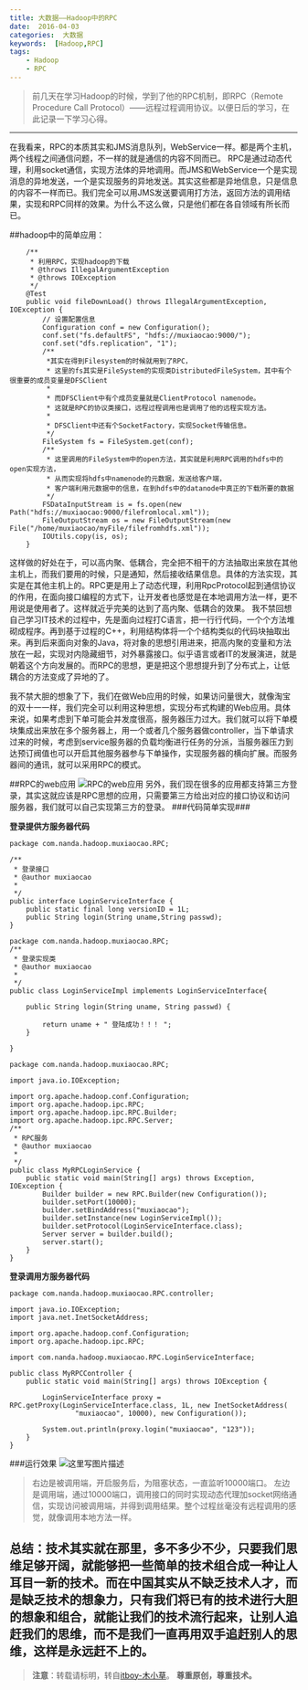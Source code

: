 ```yaml
---
title: 大数据——Hadoop中的RPC
date:  2016-04-03
categories:  大数据
keywords:  [Hadoop,RPC]
tags: 
	- Hadoop
	- RPC
---
```


> 前几天在学习Hadoop的时候，学到了他的RPC机制，即RPC（Remote Procedure Call Protocol）——远程过程调用协议。以便日后的学习，在此记录一下学习心得。

---------
  在我看来，RPC的本质其实和JMS消息队列，WebService一样。都是两个主机，两个线程之间通信问题，不一样的就是通信的内容不同而已。
  RPC是通过动态代理，利用socket通信，实现方法体的异地调用。而JMS和WebService一个是实现消息的异地发送，一个是实现服务的异地发送。其实这些都是异地信息，只是信息的内容不一样而已。我们完全可以用JMS发送要调用打方法，返回方法的调用结果，实现和RPC同样的效果。为什么不这么做，只是他们都在各自领域有所长而已。

##hadoop中的简单应用：
```
	/**
	 * 利用RPC，实现hadoop的下载
	 * @throws IllegalArgumentException
	 * @throws IOException
	 */
	@Test
	public void fileDownLoad() throws IllegalArgumentException, IOException {
		// 设置配置信息
		Configuration conf = new Configuration();
		conf.set("fs.defaultFS", "hdfs://muxiaocao:9000/");
		conf.set("dfs.replication", "1");
		/**
		 *其实在得到Filesystem的时候就用到了RPC，
		 * 这里的fs其实是FileSystem的实现类DistributedFileSystem，其中有个很重要的成员变量是DFSClient
		 * 
		 * 而DFSClient中有个成员变量就是ClientProtocol namenode。
		 * 这就是RPC的协议类接口，远程过程调用也是调用了他的远程实现方法。
		 * 
		 * DFSClient中还有个SocketFactory，实现Socket传输信息。
		 */
		FileSystem fs = FileSystem.get(conf);
		/**
		 * 这里调用的FileSystem中的open方法，其实就是利用RPC调用的hdfs中的open实现方法，
		 * 从而实现将hdfs中namenode的元数据，发送给客户端，
		 * 客户端利用元数据中的信息，在到hdfs中的datanode中真正的下载所要的数据
		 */
		FSDataInputStream is = fs.open(new Path("hdfs://muxiaocao:9000/filefromlocal.xml"));
		FileOutputStream os = new FileOutputStream(new File("/home/muxiaocao/myFile/filefromhdfs.xml"));
		IOUtils.copy(is, os);
	}
```

  这样做的好处在于，可以高内聚、低耦合，完全把不相干的方法抽取出来放在其他主机上，而我们要用的时候，只是通知，然后接收结果信息。具体的方法实现，其实是在其他主机上的。RPC更是用上了动态代理，利用RpcProtocol起到通信协议的作用，在面向接口编程的方式下，让开发者也感觉是在本地调用方法一样，更不用说是使用者了。这样就近乎完美的达到了高内聚、低耦合的效果。
  我不禁回想自己学习IT技术的过程中，先是面向过程打C语言，把一行行代码，一个个方法堆砌成程序。再到基于过程的C++，利用结构体将一个个结构类似的代码块抽取出来。再到后来面向对象的Java，将对象的思想引用进来，把高内聚的变量和方法放在一起，实现对内隐藏细节，对外暴露接口。似乎语言或者IT的发展演进，就是朝着这个方向发展的。而RPC的思想，更是把这个思想提升到了分布式上，让低耦合的方法变成了异地的了。
  
  我不禁大胆的想象了下，我们在做Web应用的时候，如果访问量很大，就像淘宝的双十一一样，我们完全可以利用这种思想，实现分布式构建的Web应用。具体来说，如果考虑到下单可能会并发度很高，服务器压力过大。我们就可以将下单模块集成出来放在多个服务器上，用一个或者几个服务器做controller，当下单请求过来的时候，考虑到service服务器的负载均衡进行任务的分派，当服务器压力到达预订阀值也可以开启其他服务器参与下单操作，实现服务器的横向扩展。而服务器间的通讯，就可以采用RPC的模式。

##RPC的web应用
![RPC的web应用](http://img.blog.csdn.net/20160403211108782)
  另外，我们现在很多的应用都支持第三方登录，其实这就应该是RPC思想的应用，只需要第三方给出对应的接口协议和访问服务器，我们就可以自己实现第三方的登录。
###代码简单实现###

**登录提供方服务器代码**
```
package com.nanda.hadoop.muxiaocao.RPC;

/**
 * 登录接口
 * @author muxiaocao
 *
 */
public interface LoginServiceInterface {
	public static final long versionID = 1L;
	public String login(String uname,String passwd);
}
```

```
package com.nanda.hadoop.muxiaocao.RPC;
/**
 * 登录实现类
 * @author muxiaocao
 *
 */
public class LoginServiceImpl implements LoginServiceInterface{

	public String login(String uname, String passwd) {
		
		return uname + " 登陆成功！！！ ";
	}
	
}
```

```
package com.nanda.hadoop.muxiaocao.RPC;

import java.io.IOException;

import org.apache.hadoop.conf.Configuration;
import org.apache.hadoop.ipc.RPC;
import org.apache.hadoop.ipc.RPC.Builder;
import org.apache.hadoop.ipc.RPC.Server;
/**
 * RPC服务
 * @author muxiaocao
 *
 */
public class MyRPCLoginService {
	public static void main(String[] args) throws Exception, IOException {
		Builder builder = new RPC.Builder(new Configuration());
		builder.setPort(10000);
		builder.setBindAddress("muxiaocao");
		builder.setInstance(new LoginServiceImpl());
		builder.setProtocol(LoginServiceInterface.class);
		Server server = builder.build();
		server.start();
	}
}
```
**登录调用方服务器代码**

```
package com.nanda.hadoop.muxiaocao.RPC.controller;

import java.io.IOException;
import java.net.InetSocketAddress;

import org.apache.hadoop.conf.Configuration;
import org.apache.hadoop.ipc.RPC;

import com.nanda.hadoop.muxiaocao.RPC.LoginServiceInterface;

public class MyRPCController {
	public static void main(String[] args) throws IOException {
		
		LoginServiceInterface proxy = RPC.getProxy(LoginServiceInterface.class, 1L, new InetSocketAddress(
				"muxiaocao", 10000), new Configuration());
		
		System.out.println(proxy.login("muxiaocao", "123"));
	}
}
```
###运行效果
![这里写图片描述](http://img.blog.csdn.net/20160503102221966)
>右边是被调用端，开启服务后，为阻塞状态，一直监听10000端口。
>左边是调用端，通过10000端口，调用接口的同时实现动态代理加socket网络通信，实现访问被调用端，并得到调用结果。整个过程丝毫没有远程调用的感觉，就像调用本地方法一样。

  **总结**：技术其实就在那里，多不多少不少，只要我们思维足够开阔，就能够把一些简单的技术组合成一种让人耳目一新的技术。而在中国其实从不缺乏技术人才，而是缺乏技术的想象力，只有我们将已有的技术进行大胆的想象和组合，就能让我们的技术流行起来，让别人追赶我们的思维，而不是我们一直再用双手追赶别人的思维，这样是永远赶不上的。
  -------------------------------------------
  >**注意**：转载请标明，转自[itboy-木小草](http://muxiaocao.cn)。
>**尊重原创，尊重技术。**
